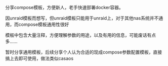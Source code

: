 分享compose模板，方便新人，老手快速部署docker容器。

因unraid模板而想写，但unraid模板只能用于unraid上，对于其他nas系统并不通用，而compose模板通用性很好

模板中包含大量注释，方便理解参数的用途，以及有用的信息，可能废话有点多......

暂时分享通用模板，后续分享个人认为合适的现成compose参数配置模板，直接搞上去即可使用，做法类似casaos
